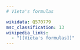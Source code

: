 ```yaml
---
# Vieta's formulas

wikidata: Q570779
msc_classification: 13
wikipedia_links:
  - "[[Vieta's formulas]]"
---
```

